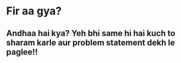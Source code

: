 # Fir aa gya? 
## Andhaa hai kya? Yeh bhi same hi hai kuch to sharam karle aur problem statement dekh le paglee!!